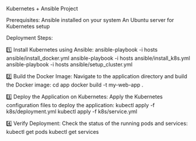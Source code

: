 Kubernetes + Ansible Project

Prerequisites:
Ansible installed on your system
An Ubuntu server for Kubernetes setup

Deployment Steps:

1️⃣ Install Kubernetes using Ansible:
    ansible-playbook -i hosts ansible/install_docker.yml
    ansible-playbook -i hosts ansible/install_k8s.yml
    ansible-playbook -i hosts ansible/setup_cluster.yml

2️⃣ Build the Docker Image:
Navigate to the application directory and build the Docker image:
    cd app
    docker build -t my-web-app .

3️⃣ Deploy the Application on Kubernetes:
Apply the Kubernetes configuration files to deploy the application:
    kubectl apply -f k8s/deployment.yml
    kubectl apply -f k8s/service.yml

4️⃣ Verify Deployment:
Check the status of the running pods and services:
    kubectl get pods
    kubectl get services